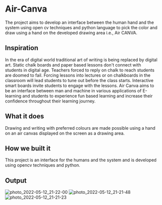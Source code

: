 # Air-Canva
The project aims to develop an interface between the human hand and the system using open cv techniques and python language to pick the color and draw using a hand on the developed drawing area i.e., Air CANVA.
## Inspiration 
In the era of digital world traditional art of writing is being replaced by digital art. Static chalk boards and paper based lessons don't connect with students in digital age. Teachers forced to reply on chalk to reach students are doomed to fail. Forcing lessons into lectures or on chalkboards in the classroom will lead students to tune out before the class starts.
Interactive smart boards invite students to engage with the lessons. Air Canva aims to be an interface between man and machine in various applications of E-learning and students to experience fun based learning and increase their confidence throughout their learning journey.
## What it does
Drawing and writing with preferred colours are made possible using a hand on an air canvas displayed on the screen as a drawing area.  
## How we built it
This project is an interface for the humans and the system and is developed using opencv techniques and python.
## Output
![photo_2022-05-12_21-22-00](https://user-images.githubusercontent.com/92975269/168124291-d455c03d-3454-4c70-acdc-770b90e20cad.jpg)
![photo_2022-05-12_21-21-48](https://user-images.githubusercontent.com/92975269/168124298-0540f142-6490-4efb-a1be-705cd3988bc5.jpg)
![photo_2022-05-12_21-21-23](https://user-images.githubusercontent.com/92975269/168124303-1e9d7f42-60f1-4e87-8830-045c0294f6d3.jpg)
